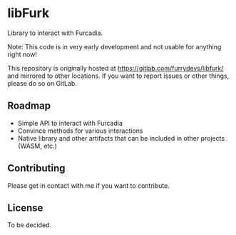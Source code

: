 # libFurk

Library to interact with Furcadia.

Note: This code is in very early development and not usable for anything right now!

This repository is originally hosted at https://gitlab.com/furrydevs/libfurk/ and mirrored to other locations. If you want to report issues or other things, please do so on GitLab.

## Roadmap

- Simple API to interact with Furcadia
- Convince methods for various interactions
- Native library and other artifacts that can be included in other projects (WASM, etc.)

## Contributing

Please get in contact with me if you want to contribute.

## License

To be decided.
